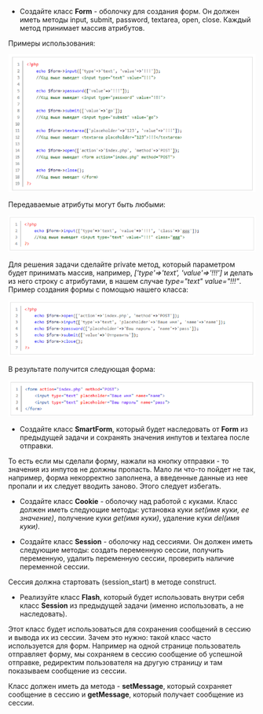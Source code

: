 * Создайте класс __Form__ - оболочку для создания форм. Он должен иметь методы input, submit, password, textarea, open, close. Каждый метод принимает массив атрибутов.

Примеры использования:

![Image](/Images/img1.png)
 
Передаваемые атрибуты могут быть любыми:

![Image](/Images/img2.png)
 
Для решения задачи сделайте private метод, который параметром будет принимать массив, например, _['type'=>'text', 'value'=>'!!!']_ и делать из него строку с атрибутами, в нашем случае _type="text" value="!!!"_.
Пример создания формы с помощью нашего класса:

![Image](/Images/img3.png)
 
В результате получится следующая форма:

![Image](/Images/img4.png)
 
* Создайте класс __SmartForm__, который будет наследовать от __Form__ из предыдущей задачи и сохранять значения инпутов и textarea после отправки.

То есть если мы сделали форму, нажали на кнопку отправки - то значения из инпутов не должны пропасть. Мало ли что-то пойдет не так, например, форма некорректно заполнена, а введенные данные из нее пропали и их следует вводить заново. Этого следует избегать.

* Создайте класс __Cookie__ - оболочку над работой с куками. Класс должен иметь следующие методы: установка куки _set(имя куки, ее значение)_, получение куки _get(имя куки)_, удаление куки _del(имя куки)_.

* Создайте класс __Session__ - оболочку над сессиями. Он должен иметь следующие методы: создать переменную сессии, получить переменную, удалить переменную сессии, проверить наличие переменной сессии.

Сессия должна стартовать (session_start) в методе construct.
* Реализуйте класс __Flash__, который будет использовать внутри себя класс __Session__ из предыдущей задачи (именно использовать, а не наследовать).

Этот класс будет использоваться для сохранения сообщений в сессию и вывода их из сессии. Зачем это нужно: такой класс часто используется для форм. Например на одной странице пользователь отправляет форму, мы сохраняем в сессию сообщение об успешной отправке, редиректим пользователя на другую страницу и там показываем сообщение из сессии.

Класс должен иметь да метода - __setMessage__, который сохраняет сообщение в сессию и __getMessage__, который получает сообщение из сессии.